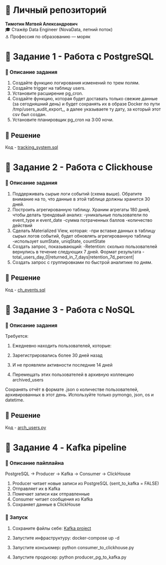 # 👤 Личный репозиторий

**Тимотин Матвей Александрович**  
🎓 Стажёр Data Engineer (NovaData, летний поток)  
⚓ Профессия по образованию — моряк  

# 💾 **Задание 1 - Работа с PostgreSQL**

### 📌 Описание задания

1. Создайте функцию логирования изменений по трем полям.
2. Создайте trigger на таблицу users.
3. Установите расширение pg_cron.
4. Создайте функцию, которая будет доставать только свежие данные (за сегодняшний день) и будет сохранять их в образе Docker по пути /tmp/users_audit_export_, а далее указываете ту дату, за который этот csv был создан.
5. Установите планировщик pg_cron на 3:00 ночи.

## 📄 Решение

Код - [tracking_system.sql](https://github.com/mattim8/gr1_timotin/blob/main/tracking_system.sql)

# 💾 **Задание 2 - Работа с Clickhouse**

### 📌 Описание задания

1. Поддерживать сырые логи событий (схема выше). Обратите внимание на то, что данные в этой таблице       должны хранится 30 дней.
2. Построить агрегированную таблицу. Храним агрегаты 180 дней, чтобы делать трендовый анализ:
    -уникальные пользователи по event_type и event_date
    -сумма потраченных баллов
    -количество действий
3. Сделать Materialized View, которая:
    -при вставке данных в таблицу сырых логов событий, будет обновлять агрегированную таблицу
    -использует sumState, uniqState, countState
4. Создать запрос, показывающий:
    -Retention: сколько пользователей вернулись в течение следующих 7 дней. Формат результата - total_users_day_0|returned_in_7_days|retention_7d_percent|
5. Создать запрос с группировками по быстрой аналитике по дням.

## 📄 Решение

Код - [ch_events.sql](https://github.com/mattim8/gr1_timotin/blob/main/ch_events.sql)

# 💾 **Задание 3 - Работа с NoSQL**

### 📌 Описание задания

Требуется:

1. Ежедневно находить пользователей, которые:

2. Зарегистрировались более 30 дней назад

3. И не проявляли активности последние 14 дней

4. Перемещать этих пользователей в архивную коллекцию archived_users

Сохранять отчёт в формате .json о количестве пользователей, архивированных в этот день. Используйте только pymongo, json, os и datetime.

## 📄 Решение

Код - [arch_users.py](https://github.com/mattim8/gr1_timotin/blob/main/arch_users.py)

# 💾 **Задание 4 - Kafka pipeline**

### 📌 Описание пайплайна

PostgreSQL -> Producer -> Kafka -> Consumer -> ClickHouse

1. Producer читает новые записи из PostgreSQL (sent_to_kafka = FALSE)
2. Отправляет их в Kafka
3. Помечает записи как отправленные
4. Consumer читает сообщения из Kafka
5. Сохраняет данные в ClickHouse

### 📌 Запуск

1. Сохраните файлы себе:
    [Kafka project](https://github.com/mattim8/gr1_timotin/tree/main/kafkaproject)

2. Запустите инфраструктуру:
   docker-compose up -d

3. Запустите консьюмер:
   python consumer_to_clickhouse.py

4. Запустите продюсер:
   python producer_pg_to_kafka.py